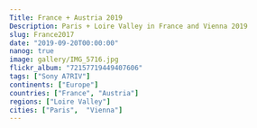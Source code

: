 ```yaml
---
Title: France + Austria 2019
Description: Paris + Loire Valley in France and Vienna 2019
slug: France2017
date: "2019-09-20T00:00:00"
nanog: true
image: gallery/IMG_5716.jpg
flickr_album: "72157719449407606"
tags: ["Sony A7RIV"]
continents: ["Europe"]
countries: ["France", "Austria"]
regions: ["Loire Valley"]
cities: ["Paris",  "Vienna"]
---
```

